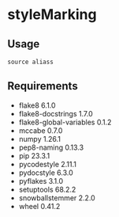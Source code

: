 # styleMarking
## Usage
`source aliass`

## Requirements
- flake8                  6.1.0
- flake8-docstrings       1.7.0
- flake8-global-variables 0.1.2
- mccabe                  0.7.0
- numpy                   1.26.1
- pep8-naming             0.13.3
- pip                     23.3.1
- pycodestyle             2.11.1
- pydocstyle              6.3.0
- pyflakes                3.1.0
- setuptools              68.2.2
- snowballstemmer         2.2.0
- wheel                   0.41.2
